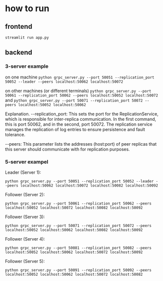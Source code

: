 # how to run

## frontend

`streamlit run app.py`

## backend

### 3-server example

on one machine
`python grpc_server.py --port 50051 --replication_port 50052 --leader --peers localhost:50062 localhost:50072`

on other machines (or different terminals)
`python grpc_server.py --port 50061 --replication_port 50062 --peers localhost:50052 localhost:50072`
and
`python grpc_server.py --port 50071 --replication_port 50072 --peers localhost:50052 localhost:50062`

Explanation.
--replication_port:
This sets the port for the ReplicationService, which is responsible for inter-replica communication. In the first command, this is port 50062, and in the second, port 50072. The replication service manages the replication of log entries to ensure persistence and fault tolerance.

--peers:
This parameter lists the addresses (host:port) of peer replicas that this server should communicate with for replication purposes.

### 5-server exampel

Leader (Server 1):

`python grpc_server.py --port 50051 --replication_port 50052 --leader --peers localhost:50062 localhost:50072 localhost:50082 localhost:50092`

Follower (Server 2):

`python grpc_server.py --port 50061 --replication_port 50062 --peers localhost:50052 localhost:50072 localhost:50082 localhost:50092`

Follower (Server 3):

`python grpc_server.py --port 50071 --replication_port 50072 --peers localhost:50052 localhost:50062 localhost:50082 localhost:50092`

Follower (Server 4):

`python grpc_server.py --port 50081 --replication_port 50082 --peers localhost:50052 localhost:50062 localhost:50072 localhost:50092`

Follower (Server 5):

`python grpc_server.py --port 50091 --replication_port 50092 --peers localhost:50052 localhost:50062 localhost:50072 localhost:50082`
